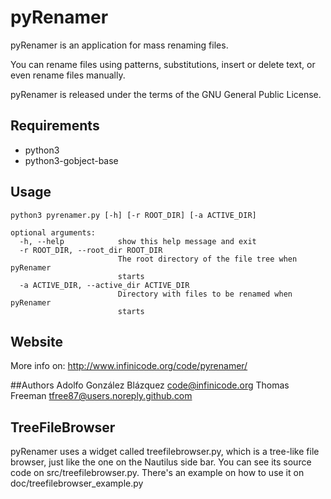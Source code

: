 # pyRenamer

pyRenamer is an application for mass renaming files.

You can rename files using patterns, substitutions,
insert or delete text, or even rename files manually.

pyRenamer is released under the terms of the GNU General Public License.

## Requirements
* python3
* python3-gobject-base

## Usage

```
python3 pyrenamer.py [-h] [-r ROOT_DIR] [-a ACTIVE_DIR]

optional arguments:
  -h, --help            show this help message and exit
  -r ROOT_DIR, --root_dir ROOT_DIR
                        The root directory of the file tree when pyRenamer
                        starts
  -a ACTIVE_DIR, --active_dir ACTIVE_DIR
                        Directory with files to be renamed when pyRenamer
                        starts
```

## Website
  More info on: http://www.infinicode.org/code/pyrenamer/

##Authors
  Adolfo González Blázquez <code@infinicode.org>
  Thomas Freeman <tfree87@users.noreply.github.com>

## TreeFileBrowser
  pyRenamer uses a widget called treefilebrowser.py, which is a tree-like file browser, just like the one on the Nautilus side bar. You can see its source code on src/treefilebrowser.py. There's an example on how to use it on doc/treefilebrowser_example.py
